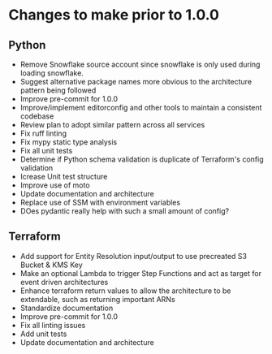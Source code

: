 # Changes to make prior to 1.0.0

## Python

* Remove Snowflake source account since snowflake is only used during loading snowflake.
* Suggest alternative package names more obvious to the architecture pattern being followed
* Improve pre-commit for 1.0.0
* Improve/implement editorconfig and other tools to maintain a consistent codebase
* Review plan to adopt similar pattern across all services
* Fix ruff linting
* Fix mypy static type analysis
* Fix all unit tests
* Determine if Python schema validation is duplicate of Terraform's config validation
* Icrease Unit test structure
* Improve use of moto
* Update documentation and architecture
* Replace use of SSM with environment variables
* DOes pydantic really help with such a small amount of config?

## Terraform

* Add support for Entity Resolution input/output to use precreated S3 Bucket & KMS Key
* Make an optional Lambda to trigger Step Functions and act as target for event driven architectures
* Enhance terraform return values to allow the architecture to be extendable, such as returning important ARNs
* Standardize documentation
* Improve pre-commit for 1.0.0
* Fix all linting issues
* Add unit tests
* Update documentation and architecture
